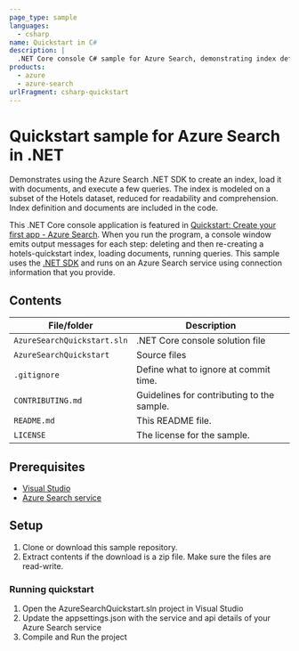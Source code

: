 ```yaml
---
page_type: sample
languages:
  - csharp
name: Quickstart in C#
description: |
  .NET Core console C# sample for Azure Search, demonstrating index definition, data ingestion, and query execution.
products:
  - azure
  - azure-search
urlFragment: csharp-quickstart
---
```


# Quickstart sample for Azure Search in .NET

Demonstrates using the Azure Search .NET SDK to create an index, load it with documents, and execute a few queries. The index is modeled on a subset of the Hotels dataset, reduced for readability and comprehension. Index definition and documents are included in the code.

This .NET Core console application is featured in [Quickstart: Create your first app - Azure Search](https://docs.microsoft.com/azure/search/tutorial-csharp-create-first-app). When you run the program, a console window emits output messages for each step: deleting and then re-creating a hotels-quickstart index, loading documents, running queries. This sample uses the [.NET SDK](https://docs.microsoft.com/dotnet/api/?term=microsoft.azure.search) and runs on an Azure Search service using connection information that you provide.

## Contents

| File/folder | Description |
|-------------|-------------|
| `AzureSearchQuickstart.sln`       | .NET Core console solution file |
| `AzureSearchQuickstart`       | Source files |
| `.gitignore` | Define what to ignore at commit time. |
| `CONTRIBUTING.md` | Guidelines for contributing to the sample. |
| `README.md` | This README file. |
| `LICENSE`   | The license for the sample. |

## Prerequisites

- [Visual Studio](https://visualstudio.microsoft.com/downloads/)
- [Azure Search service](https://docs.microsoft.com/azure/search/search-create-service-portal)

## Setup

1. Clone or download this sample repository.
1. Extract contents if the download is a zip file. Make sure the files are read-write.

### Running quickstart
1. Open the AzureSearchQuickstart.sln project in Visual Studio
1. Update the appsettings.json with the service and api details of your Azure Search service
1. Compile and Run the project
